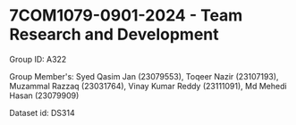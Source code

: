 # 7COM1079-0901-2024 - Team Research and Development

Group ID: A322

Group Member's: 
Syed Qasim Jan (23079553), Toqeer Nazir (23107193), Muzammal Razzaq (23031764), Vinay Kumar Reddy (23111091), Md Mehedi Hasan (23079909)

Dataset id: DS314
